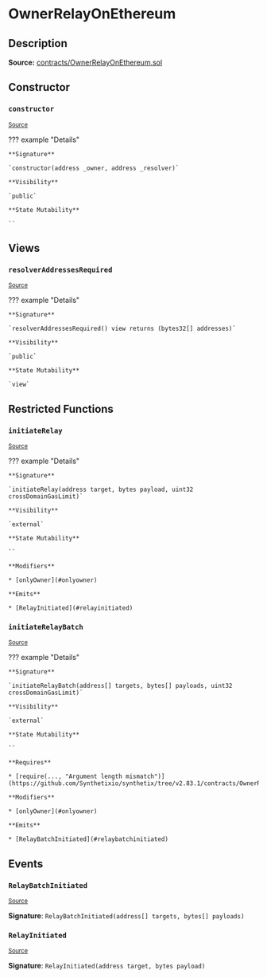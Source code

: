 # OwnerRelayOnEthereum

## Description

**Source:** [contracts/OwnerRelayOnEthereum.sol](https://github.com/Synthetixio/synthetix/tree/v2.83.1/contracts/OwnerRelayOnEthereum.sol)

## Constructor

### `constructor`

<sub>[Source](https://github.com/Synthetixio/synthetix/tree/v2.83.1/contracts/OwnerRelayOnEthereum.sol#L20)</sub>

??? example "Details"

    **Signature**

    `constructor(address _owner, address _resolver)`

    **Visibility**

    `public`

    **State Mutability**

    ``

## Views

### `resolverAddressesRequired`

<sub>[Source](https://github.com/Synthetixio/synthetix/tree/v2.83.1/contracts/OwnerRelayOnEthereum.sol#L43)</sub>

??? example "Details"

    **Signature**

    `resolverAddressesRequired() view returns (bytes32[] addresses)`

    **Visibility**

    `public`

    **State Mutability**

    `view`

## Restricted Functions

### `initiateRelay`

<sub>[Source](https://github.com/Synthetixio/synthetix/tree/v2.83.1/contracts/OwnerRelayOnEthereum.sol#L53)</sub>

??? example "Details"

    **Signature**

    `initiateRelay(address target, bytes payload, uint32 crossDomainGasLimit)`

    **Visibility**

    `external`

    **State Mutability**

    ``

    **Modifiers**

    * [onlyOwner](#onlyowner)

    **Emits**

    * [RelayInitiated](#relayinitiated)

### `initiateRelayBatch`

<sub>[Source](https://github.com/Synthetixio/synthetix/tree/v2.83.1/contracts/OwnerRelayOnEthereum.sol#L66)</sub>

??? example "Details"

    **Signature**

    `initiateRelayBatch(address[] targets, bytes[] payloads, uint32 crossDomainGasLimit)`

    **Visibility**

    `external`

    **State Mutability**

    ``

    **Requires**

    * [require(..., "Argument length mismatch")](https://github.com/Synthetixio/synthetix/tree/v2.83.1/contracts/OwnerRelayOnEthereum.sol#L72)

    **Modifiers**

    * [onlyOwner](#onlyowner)

    **Emits**

    * [RelayBatchInitiated](#relaybatchinitiated)

## Events

### `RelayBatchInitiated`

<sub>[Source](https://github.com/Synthetixio/synthetix/tree/v2.83.1/contracts/OwnerRelayOnEthereum.sol#L86)</sub>

**Signature**: `RelayBatchInitiated(address[] targets, bytes[] payloads)`

### `RelayInitiated`

<sub>[Source](https://github.com/Synthetixio/synthetix/tree/v2.83.1/contracts/OwnerRelayOnEthereum.sol#L85)</sub>

**Signature**: `RelayInitiated(address target, bytes payload)`
